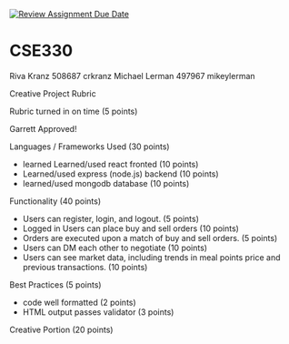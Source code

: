 [![Review Assignment Due Date](https://classroom.github.com/assets/deadline-readme-button-22041afd0340ce965d47ae6ef1cefeee28c7c493a6346c4f15d667ab976d596c.svg)](https://classroom.github.com/a/7yqbrEZI)
# CSE330
Riva Kranz 508687 crkranz 
Michael Lerman 497967 mikeylerman

Creative Project Rubric

Rubric turned in on time (5 points)

Garrett Approved!

Languages / Frameworks Used (30 points)
- learned Learned/used react fronted (10 points)
- Learned/used express (node.js) backend (10 points)
- learned/used mongodb database (10 points)

Functionality (40 points)
- Users can register, login, and logout. (5 points)
- Logged in Users can place buy and sell orders (10 points)
- Orders are executed upon a match of buy and sell orders. (5 points)
- Users can DM each other to negotiate (10 points)
- Users can see market data, including trends in meal points price and previous transactions. (10 points)

Best Practices (5 points)
- code well formatted (2 points)
- HTML output passes validator (3 points)

Creative Portion (20 points)
